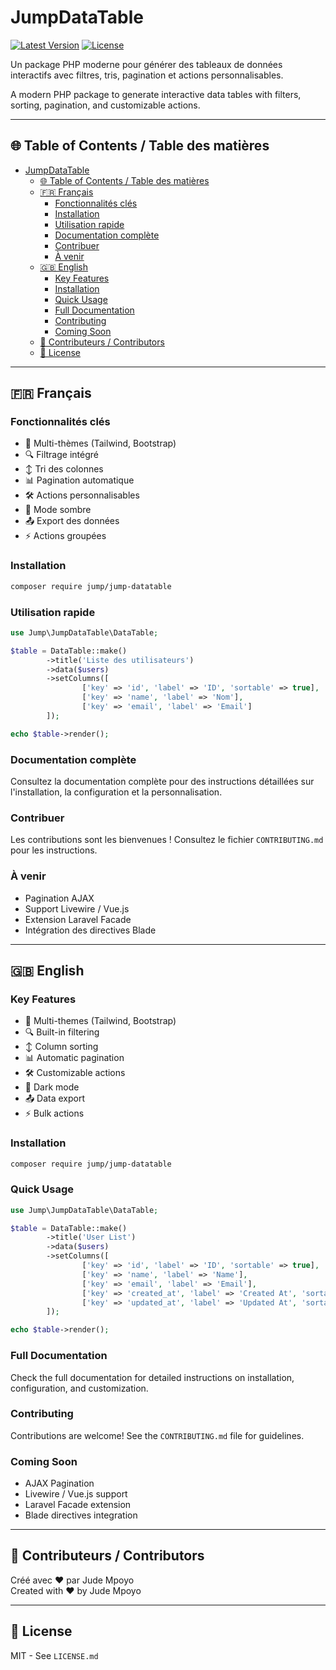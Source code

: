 # JumpDataTable

[![Latest Version](https://img.shields.io/packagist/v/jump/jump-datatable.svg?style=flat-square)](https://packagist.org/packages/jump/jump-datatable)
[![License](https://img.shields.io/packagist/l/jump/jump-datatable.svg?style=flat-square)](LICENSE.md)

Un package PHP moderne pour générer des tableaux de données interactifs avec filtres, tris, pagination et actions personnalisables.

A modern PHP package to generate interactive data tables with filters, sorting, pagination, and customizable actions.

---

## 🌐 Table of Contents / Table des matières

- [JumpDataTable](#jumpdatatable)
  - [🌐 Table of Contents / Table des matières](#-table-of-contents--table-des-matières)
  - [🇫🇷 Français](#-français)
    - [Fonctionnalités clés](#fonctionnalités-clés)
    - [Installation](#installation)
    - [Utilisation rapide](#utilisation-rapide)
    - [Documentation complète](#documentation-complète)
    - [Contribuer](#contribuer)
    - [À venir](#à-venir)
  - [🇬🇧 English](#-english)
    - [Key Features](#key-features)
    - [Installation](#installation-1)
    - [Quick Usage](#quick-usage)
    - [Full Documentation](#full-documentation)
    - [Contributing](#contributing)
    - [Coming Soon](#coming-soon)
  - [🤝 Contributeurs / Contributors](#-contributeurs--contributors)
  - [📜 License](#-license)

---

## 🇫🇷 Français

### Fonctionnalités clés

- 🎨 Multi-thèmes (Tailwind, Bootstrap)
- 🔍 Filtrage intégré
- ↕️ Tri des colonnes
- 📊 Pagination automatique
- 🛠 Actions personnalisables
- 🌙 Mode sombre
- 📤 Export des données
- ⚡ Actions groupées

### Installation

```bash
composer require jump/jump-datatable
```

### Utilisation rapide

```php
use Jump\JumpDataTable\DataTable;

$table = DataTable::make()
        ->title('Liste des utilisateurs')
        ->data($users)
        ->setColumns([
                ['key' => 'id', 'label' => 'ID', 'sortable' => true],
                ['key' => 'name', 'label' => 'Nom'],
                ['key' => 'email', 'label' => 'Email']
        ]);

echo $table->render();
```

### Documentation complète

Consultez la documentation complète pour des instructions détaillées sur l'installation, la configuration et la personnalisation.

### Contribuer

Les contributions sont les bienvenues ! Consultez le fichier `CONTRIBUTING.md` pour les instructions.

### À venir

- Pagination AJAX
- Support Livewire / Vue.js
- Extension Laravel Facade
- Intégration des directives Blade

---

## 🇬🇧 English

### Key Features

- 🎨 Multi-themes (Tailwind, Bootstrap)
- 🔍 Built-in filtering
- ↕️ Column sorting
- 📊 Automatic pagination
- 🛠 Customizable actions
- 🌙 Dark mode
- 📤 Data export
- ⚡ Bulk actions

### Installation

```bash
composer require jump/jump-datatable
```

### Quick Usage

```php
use Jump\JumpDataTable\DataTable;

$table = DataTable::make()
        ->title('User List')
        ->data($users)
        ->setColumns([
                ['key' => 'id', 'label' => 'ID', 'sortable' => true],
                ['key' => 'name', 'label' => 'Name'],
                ['key' => 'email', 'label' => 'Email'],
                ['key' => 'created_at', 'label' => 'Created At', 'sortable' => true],
                ['key' => 'updated_at', 'label' => 'Updated At', 'sortable' => true]
        ]);

echo $table->render();
```

### Full Documentation

Check the full documentation for detailed instructions on installation, configuration, and customization.

### Contributing

Contributions are welcome! See the `CONTRIBUTING.md` file for guidelines.

### Coming Soon

- AJAX Pagination
- Livewire / Vue.js support
- Laravel Facade extension
- Blade directives integration

---

## 🤝 Contributeurs / Contributors

Créé avec ❤️ par Jude Mpoyo  
Created with ❤️ by Jude Mpoyo

---

## 📜 License

MIT - See `LICENSE.md`
